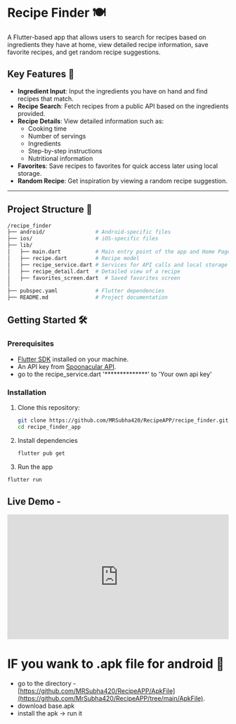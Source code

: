 # Recipe Finder 🍽️

A Flutter-based app that allows users to search for recipes based on ingredients they have at home, view detailed recipe information, save favorite recipes, and get random recipe suggestions.

## Key Features 🚀
- **Ingredient Input**: Input the ingredients you have on hand and find recipes that match.
- **Recipe Search**: Fetch recipes from a public API based on the ingredients provided.
- **Recipe Details**: View detailed information such as:
  - Cooking time
  - Number of servings
  - Ingredients
  - Step-by-step instructions
  - Nutritional information
- **Favorites**: Save recipes to favorites for quick access later using local storage.
- **Random Recipe**: Get inspiration by viewing a random recipe suggestion.

---

## Project Structure 📂

```bash
/recipe_finder
├── android/                # Android-specific files
├── ios/                    # iOS-specific files
├── lib/
│   ├── main.dart           # Main entry point of the app and Home Page
│   ├── recipe.dart         # Recipe model
│   ├── recipe_service.dart # Services for API calls and local storage
│   ├── recipe_detail.dart  # Detailed view of a recipe
│   ├── favorites_screen.dart  # Saved favorites screen
│   
├── pubspec.yaml            # Flutter dependencies
├── README.md               # Project documentation
```

## Getting Started 🛠️

### Prerequisites
- [Flutter SDK](https://flutter.dev/docs/get-started/install) installed on your machine.
- An API key from [Spoonacular API](https://spoonacular.com/food-api).
- go to the recipe_service.dart '**************' to 'Your own api key'

### Installation

1. Clone this repository:

   ```bash
   git clone https://github.com/MRSubha420/RecipeAPP/recipe_finder.git
   cd recipe_finder_app
   ```

2. Install dependencies
   ```bash
   flutter pub get
   ```

3. Run the app
  ```bash
  flutter run 
  ```

## Live Demo -
<div style="position: relative; padding-bottom: 56.25%; height: 0; overflow: hidden; max-width: 100%; height: auto;">
  <iframe src="https://github.com/MRSubha420/RecipeAPP/ApkFile/demo.mp4" 
          style="position: absolute; top: 0; left: 0; width: 100%; height: 100%;" 
          frameborder="0" allowfullscreen>
  </iframe>
</div>

# IF you wank to .apk file for android 📂
  - go to the directory - [https://github.com/MRSubha420/RecipeAPP/ApkFile](https://github.com/MrSubha420/RecipeAPP/tree/main/ApkFile).
  - download base.apk 
  - install the apk -> run it
